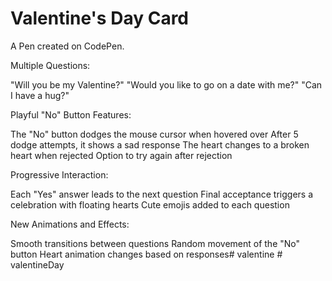 # Valentine's Day Card

A Pen created on CodePen.



Multiple Questions:

"Will you be my Valentine?"
"Would you like to go on a date with me?"
"Can I have a hug?"

Playful "No" Button Features:

The "No" button dodges the mouse cursor when hovered over
After 5 dodge attempts, it shows a sad response
The heart changes to a broken heart when rejected
Option to try again after rejection

Progressive Interaction:

Each "Yes" answer leads to the next question
Final acceptance triggers a celebration with floating hearts
Cute emojis added to each question

New Animations and Effects:

Smooth transitions between questions
Random movement of the "No" button
Heart animation changes based on responses#   v a l e n t i n e  
 #   v a l e n t i n e D a y  
 